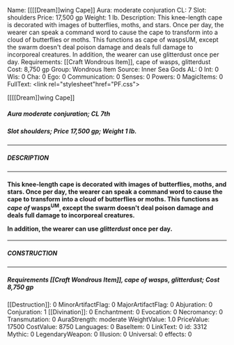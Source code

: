Name: [[[[Dream]]wing Cape]]
Aura: moderate conjuration
CL: 7
Slot: shoulders
Price: 17,500 gp
Weight: 1 lb.
Description: This knee-length cape is decorated with images of butterflies, moths, and stars. Once per day, the wearer can speak a command word to cause the cape to transform into a cloud of butterflies or moths. This functions as cape of waspsUM, except the swarm doesn't deal poison damage and deals full damage to incorporeal creatures. In addition, the wearer can use glitterdust once per day.
Requirements: [[Craft Wondrous Item]], cape of wasps, glitterdust
Cost: 8,750 gp
Group: Wondrous Item
Source: Inner Sea Gods
AL: 0
Int: 0
Wis: 0
Cha: 0
Ego: 0
Communication: 0
Senses: 0
Powers: 0
MagicItems: 0
FullText: <link rel="stylesheet"href="PF.css"><div class="heading"><p class="alignleft">[[[[Dream]]wing Cape]]</p><div style="clear: both;"></div></div><div><h5><b>Aura </b>moderate conjuration; <b>CL </b>7th</h5><h5><b>Slot </b>shoulders; <b>Price </b>17,500 gp; <b>Weight </b>1 lb.</h5></div><hr/><div><h5><b>DESCRIPTION</b></h5></div><hr/><div><h4><p>This knee-length cape is decorated with images of butterflies, moths, and stars. Once per day, the wearer can speak a command word to cause the cape to transform into a cloud of butterflies or moths. This functions as <i>cape of</i> wasps<sup>UM</sup>, except the swarm doesn't deal poison damage and deals full damage to incorporeal creatures.</p><p>In addition, the wearer can use <i>glitterdust</i> once per day.</p></h4></div><hr/><div><h5><b>CONSTRUCTION</b></h5></div><hr/><div><h5><b>Requirements </b>[[Craft Wondrous Item]], <i>cape of wasps</i>, <i>glitterdust</i>; <b>Cost </b>8,750 gp</h5></div>
[[Destruction]]: 0
MinorArtifactFlag: 0
MajorArtifactFlag: 0
Abjuration: 0
Conjuration: 1
[[Divination]]: 0
Enchantment: 0
Evocation: 0
Necromancy: 0
Transmutation: 0
AuraStrength: moderate
WeightValue: 1.0
PriceValue: 17500
CostValue: 8750
Languages: 0
BaseItem: 0
LinkText: 0
id: 3312
Mythic: 0
LegendaryWeapon: 0
Illusion: 0
Universal: 0
effects: 0
